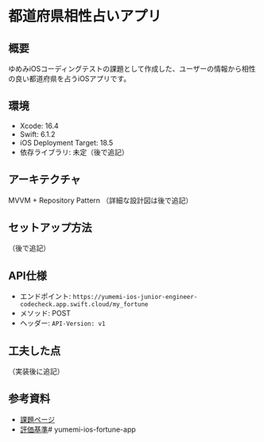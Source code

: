 # 都道府県相性占いアプリ

## 概要
ゆめみiOSコーディングテストの課題として作成した、ユーザーの情報から相性の良い都道府県を占うiOSアプリです。

## 環境
- Xcode: 16.4
- Swift: 6.1.2
- iOS Deployment Target: 18.5
- 依存ライブラリ: 未定（後で追記）

## アーキテクチャ
MVVM + Repository Pattern
（詳細な設計図は後で追記）

## セットアップ方法
（後で追記）

## API仕様
- エンドポイント: `https://yumemi-ios-junior-engineer-codecheck.app.swift.cloud/my_fortune`
- メソッド: POST
- ヘッダー: `API-Version: v1`

## 工夫した点
（実装後に追記）

## 参考資料
- [課題ページ](https://yumemi-ios-junior-engineer-codecheck.app.swift.cloud/)
- [評価基準](https://qiita.com/lovee/items/d76c68341ec3e7beb611)# yumemi-ios-fortune-app
